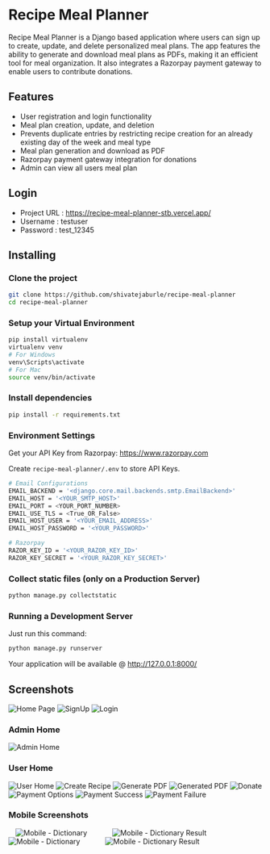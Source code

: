 # Recipe Meal Planner
Recipe Meal Planner is a Django based application where users can sign up to create, update, and delete personalized meal plans. The app features the ability to generate and download meal plans as PDFs, making it an efficient tool for meal organization. It also integrates a Razorpay payment gateway to enable users to contribute donations.

## Features
- User registration and login functionality
- Meal plan creation, update, and deletion
- Prevents duplicate entries by restricting recipe creation for an already existing day of the week and meal type
- Meal plan generation and download as PDF
- Razorpay payment gateway integration for donations
- Admin can view all users meal plan

## Login
- Project URL       :   https://recipe-meal-planner-stb.vercel.app/
- Username  :   testuser
- Password  :   test_12345

## Installing
### Clone the project

```bash
git clone https://github.com/shivatejaburle/recipe-meal-planner
cd recipe-meal-planner
```

### Setup your Virtual Environment
```bash
pip install virtualenv
virtualenv venv
# For Windows
venv\Scripts\activate   
# For Mac
source venv/bin/activate 
```

### Install dependencies
```bash
pip install -r requirements.txt
```

### Environment Settings

Get your API Key from Razorpay: https://www.razorpay.com

Create `recipe-meal-planner/.env` to store API Keys.

```bash
# Email Configurations
EMAIL_BACKEND = '<django.core.mail.backends.smtp.EmailBackend>'
EMAIL_HOST = '<YOUR_SMTP_HOST>'
EMAIL_PORT = <YOUR_PORT_NUMBER>
EMAIL_USE_TLS = <True_OR_False>
EMAIL_HOST_USER = '<YOUR_EMAIL_ADDRESS>'
EMAIL_HOST_PASSWORD = '<YOUR_PASSWORD>'

# Razorpay
RAZOR_KEY_ID = '<YOUR_RAZOR_KEY_ID>'
RAZOR_KEY_SECRET = '<YOUR_RAZOR_KEY_SECRET>'
```

### Collect static files (only on a Production Server)

```bash
python manage.py collectstatic
```

### Running a Development Server

Just run this command:

```bash
python manage.py runserver
```
Your application will be available @ http://127.0.0.1:8000/

## Screenshots
![Home Page](screenshots/01-Home.jpg)
![SignUp](screenshots/02-Signup.jpg)
![Login](screenshots/03-Login.jpg)
### Admin Home
![Admin Home](screenshots/04-admin-home.jpg)
### User Home
![User Home](screenshots/05-user-home.jpg)
![Create Recipe](screenshots/06-create-recipe.jpg)
![Generate PDF](screenshots/07-generate-pdf.jpg)
![Generated PDF](screenshots/08-generated-pdf.jpg)
![Donate](screenshots/09-donate.jpg)
![Payment Options](screenshots/10-payment-options.jpg)
![Payment Success](screenshots/11-payment-failure.jpg)
![Payment Failure](screenshots/12-payment-success.jpg)
### Mobile Screenshots
&emsp;![Mobile - Dictionary](screenshots/M1-home.png) &emsp;&emsp;&emsp; ![Mobile - Dictionary Result](screenshots/M2-login.png)
&emsp;![Mobile - Dictionary](screenshots/M3-user-home.png) &emsp;&emsp;&emsp; ![Mobile - Dictionary Result](screenshots/M4-create-recipe.png)